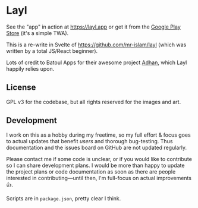 # Layl

See the "app" in action at https://layl.app or get it from the [Google Play Store](https://play.google.com/store/apps/details?id=com.navedislam.layl) (it's a simple TWA). 

This is a re-write in Svelte of https://github.com/mr-islam/layl (which was written by a total JS/React beginner).

Lots of credit to Batoul Apps for their awesome project [Adhan](https://github.com/batoulapps/adhan-js), which Layl happily relies upon.

## License

GPL v3 for the codebase, but all rights reserved for the images and art. 

## Development

I work on this as a hobby during my freetime, so my full effort & focus goes to actual updates that benefit *users* and thorough bug-testing. Thus documentation and the issues board on GitHub are not updated regularly.
 
Please contact me if some code is unclear, or if you would like to contribute so I can share development plans. I would be more than happy to update the project plans or code documentation as soon as there are people interested in contributing—until then, I'm full-focus on actual improvements 👍. 

Scripts are in `package.json`, pretty clear I think.

